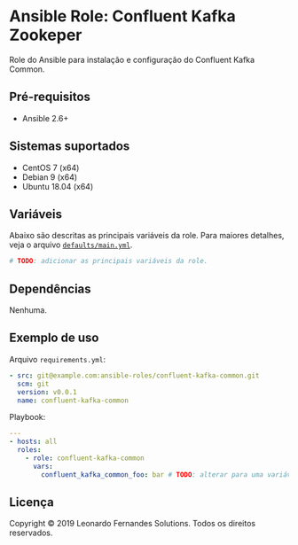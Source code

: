 # Ansible Role: Confluent Kafka Zookeper

<!-- TODO: revisar concordância e sentido da frase abaixo. -->
Role do Ansible para instalação e configuração do Confluent Kafka Common.

## Pré-requisitos

- Ansible 2.6+

## Sistemas suportados

<!-- TODO: revisar SOs abaixo. -->
- CentOS 7 (x64)
- Debian 9 (x64)
- Ubuntu 18.04 (x64)

## Variáveis

Abaixo são descritas as principais variáveis da role. Para maiores detalhes, veja
o arquivo [`defaults/main.yml`](defaults/main.yml).

```yaml
# TODO: adicionar as principais variáveis da role.
```

## Dependências

<!-- TODO: alterar (se necessário) conforme dependências da role. -->
Nenhuma.

## Exemplo de uso

Arquivo `requirements.yml`:

```yaml
- src: git@example.com:ansible-roles/confluent-kafka-common.git
  scm: git
  version: v0.0.1
  name: confluent-kafka-common
```

Playbook:

```yaml
---
- hosts: all
  roles:
    - role: confluent-kafka-common
      vars:
        confluent_kafka_common_foo: bar # TODO: alterar para uma variável/valor reais.
```

## Licença

Copyright © 2019 Leonardo Fernandes Solutions. Todos os direitos reservados.
